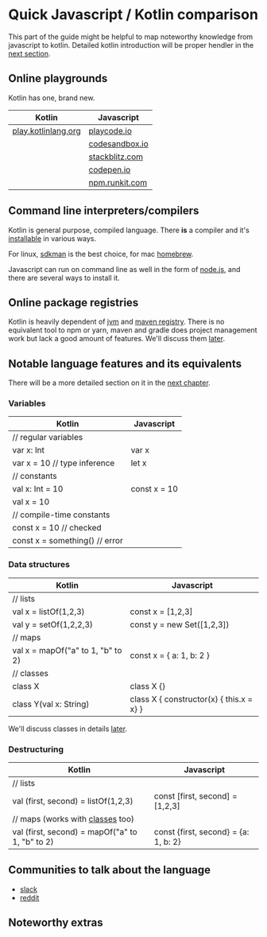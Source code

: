 # Quick Javascript / Kotlin comparison

This part of the guide might be helpful to map noteworthy knowledge from
javascript to kotlin. Detailed kotlin introduction will be proper hendler in the
[next section][0105].

## Online playgrounds

Kotlin has one, brand new.

| Kotlin                      | Javascript             |
|-----------------------------|------------------------|
| [play.kotlinlang.org][0100] | [playcode.io][0101]    |
|                             | [codesandbox.io][0102] |
|                             | [stackblitz.com][0103] |
|                             | [codepen.io][0104]     |
|                             | [npm.runkit.com][0113] |

## Command line interpreters/compilers

Kotlin is general purpose, compiled language. There **is** a compiler and it's
[installable][0106]  in various ways.

For linux, [sdkman][0107] is the best choice, for mac [homebrew][0108].

Javascript can run on command line as well in the form of [node.js][0109], and
there are several ways to install it.

## Online package registries

Kotlin is heavily dependent of [jvm][0110] and [maven registry][0111]. There is
no equivalent tool to npm or yarn, maven and gradle does project management work
but lack a good amount of features. We'll discuss them [later][0112].

## Notable language features and its equivalents

There will be a more detailed section on it in the [next chapter][0105].

### Variables

| Kotlin                         | Javascript   |
|--------------------------------|--------------|
| // regular variables           |              |
| var x: Int                     | var x        |
| var x = 10 // type inference   | let x        |
| // constants                   |              |
| val x: Int = 10                | const x = 10 |
| val x = 10                     |              |
| // compile-time constants      |              |
| const x = 10 // checked        |              |
| const x = something() // error |              |

### Data structures

| Kotlin                            | Javascript                               |
|-----------------------------------|------------------------------------------|
| // lists                          |                                          |
| val x = listOf(1,2,3)             | const x = [1,2,3]                        |
| val y = setOf(1,2,2,3)            | const y = new Set([1,2,3])               |
| // maps                           |                                          |
| val x = mapOf("a" to 1, "b" to 2) | const x = { a: 1, b: 2 }                 |
| // classes                        |                                          |
| class X                           | class X {}                               |
| class Y(val x: String)            | class X { constructor(x) { this.x = x} } |

We'll discuss classes in details [later][0105].

### Destructuring

| Kotlin                                           | Javascript                           |
|--------------------------------------------------|--------------------------------------|
| // lists                                         |                                      |
| val (first, second) = listOf(1,2,3)              | const [first, second] = [1,2,3]      |
| // maps (works with [classes][0116] too)         |                                      |
| val (first, second) = mapOf("a" to 1, "b" to 2)  | const {first, second} = {a: 1, b: 2} |

## Communities to talk about the language

- [slack][0114]
- [reddit][0115]

## Noteworthy extras

[0100]: https://play.kotlinlang.org/#eyJ2ZXJzaW9uIjoiMS45LjIyIiwicGxhdGZvcm0iOiJqYXZhIiwiYXJncyI6IiIsIm5vbmVNYXJrZXJzIjp0cnVlLCJ0aGVtZSI6ImlkZWEiLCJjb2RlIjoiLyoqXG4gKiBZb3UgY2FuIGVkaXQsIHJ1biwgYW5kIHNoYXJlIHRoaXMgY29kZS5cbiAqIHBsYXkua290bGlubGFuZy5vcmdcbiAqL1xuZnVuIG1haW4oKSB7XG4gICAgcHJpbnRsbihcIkhlbGxvLCB3b3JsZCEhIVwiKVxufSJ9
[0101]: https://playcode.io/
[0102]: https://codesandbox.io/
[0103]: https://stackblitz.com/
[0104]: https://codepen.io/
[0105]: 0011-kotlin-basics.md
[0106]: https://kotlinlang.org/docs/command-line.html#sdkman
[0107]: https://sdkman.io/
[0108]: https://brew.sh/
[0109]: https://nodejs.org
[0110]: https://dev.java/learn/getting-started/#setting-up-jdk
[0111]: https://central.sonatype.com/search
[0112]: 0012-project-setup-with-maven-and-gradle.md
[0113]: https://npm.runkit.com/
[0114]: https://surveys.jetbrains.com/s3/kotlin-slack-sign-up
[0115]: https://www.reddit.com/r/Kotlin/
[0116]: https://kotlinlang.org/docs/destructuring-declarations.html#example-returning-two-values-from-a-function
